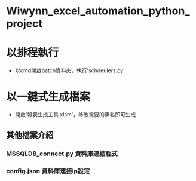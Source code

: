 # Wiwynn_excel_automation_python_project
 # 以排程執行
 * 以cmd開啟batch資料夾，執行'schdeulers.py'
 # 以一鍵式生成檔案
 * 開啟'報表生成工具.xlsm'，修改需要的黨名即可生成
 ## 其他檔案介紹
 ### MSSQLDB_connect.py 資料庫連結程式
 ### config.json 資料庫連接ip設定
